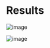 # Results

![image](https://user-images.githubusercontent.com/84629235/139585706-ab23b3f5-a19b-4296-b371-aa6e02504f32.png)

![image](https://user-images.githubusercontent.com/84629235/139585720-3c6cdc02-c722-4453-8866-cbf29fb968fb.png)
